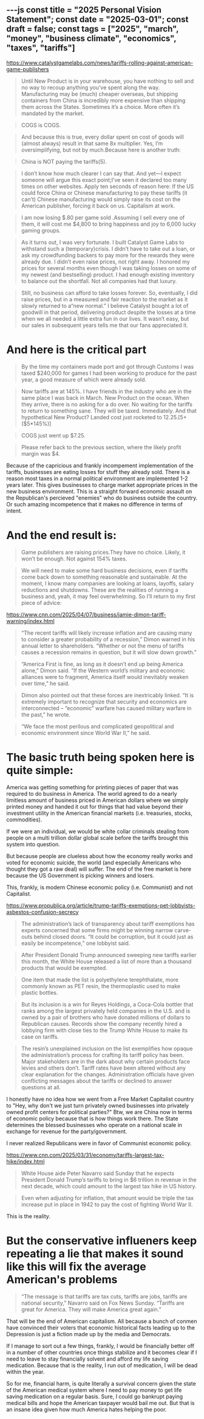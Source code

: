 ---js
const title = "2025 Personal Vision Statement";
const date = "2025-03-01";
const draft = false;
const tags = ["2025", "march", "money", "business climate", "economics", "taxes", "tariffs"]
---

https://www.catalystgamelabs.com/news/tariffs-rolling-against-american-game-publishers

> Until New Product is in your warehouse, you have nothing to sell and no way to recoup anything you’ve spent along the way. Manufacturing may be (much) cheaper overseas, but shipping containers from China is incredibly more expensive than shipping them across the States. Sometimes it’s a choice. More often it’s mandated by the market.

> COGS is COGS.

> And because this is true, every dollar spent on cost of goods will (almost always) result in that same 8x multiplier. Yes, I’m oversimplifying, but not by much.Because here is another truth:

> China is NOT paying the tariffs(5).

> I don’t know how much clearer I can say that. And yet—I expect someone will argue this exact point;I’ve seen it declared too many times on other websites. Apply ten seconds of reason here: If the US could force China or Chinese manufacturing to pay these tariffs (it can’t) Chinese manufacturing would simply raise its cost on the American publisher, forcing it back on us. Capitalism at work.

> I am now losing $.80 per game sold .Assuming I sell every one of them, it will cost me $4,800 to bring happiness and joy to 6,000 lucky gaming groups.

> As it turns out, I was very fortunate. I built Catalyst Game Labs to withstand such a (temporary)crisis. I didn’t have to take out a loan, or ask my crowdfunding backers to pay more for the rewards they were already due. I didn’t even raise prices, not right away. I honored my prices for several months even though I was taking losses on some of my newest (and bestselling) product. I had enough existing inventory to balance out the shortfall. Not all companies had that luxury.

> Still, no business can afford to take losses forever. So, eventually, I did raise prices, but in a measured and fair reaction to the market as it slowly returned to a“new normal.” I believe Catalyst bought a lot of goodwill in that period, delivering product despite the losses at a time when we all needed a little extra fun in our lives. It wasn’t easy, but our sales in subsequent years tells me that our fans appreciated it.

# And here is the critical part

> By the time my containers made port and got through Customs I was taxed $240,000 for games I had been working to produce for the past year, a good measure of which were already sold.

> Now tariffs are at 145%. I have friends in the industry who are in the same place I was back in March. New Product on the ocean. When they arrive, there is no asking for a do over. No waiting for the tariffs to return to something sane. They will be taxed. Immediately. And that hypothetical New Product? Landed cost just rocketed to $12.25.[$5+($5*145%)]

> COGS just went up $7.25.

> Please refer back to the previous section, where the likely profit margin was $4.

Because of the capricious and frankly incompement implementation of the tariffs, businesses are eating losses for stuff they already sold. There is a reason most taxes in a normal political environment are implemented 1-2 years later. This gives businesses to charge market appropriate prices in the new business environment. This is a straight forward economic assault on the Republican's percieved "enemies" who do business outside the country. Or such amazing incompetence that it makes no difference in terms of intent.

# And the end result is:

> Game publishers are raising prices.They have no choice. Likely, it won’t be enough. Not against 154% taxes.

> We will need to make some hard business decisions, even if tariffs come back down to something reasonable and sustainable. At the moment, I know many companies are looking at loans, layoffs, salary reductions and shutdowns. These are the realities of running a business and, yeah, it may feel overwhelming. So I’ll return to my first piece of advice:

https://www.cnn.com/2025/04/07/business/jamie-dimon-tariff-warning/index.html

>  “The recent tariffs will likely increase inflation and are causing many to consider a greater probability of a recession,” Dimon warned in his annual letter to shareholders. “Whether or not the menu of tariffs causes a recession remains in question, but it will slow down growth.”

>  “America First is fine, as long as it doesn’t end up being America alone,” Dimon said. “If the Western world’s military and economic alliances were to fragment, America itself would inevitably weaken over time,” he said.

>  Dimon also pointed out that these forces are inextricably linked. “It is extremely important to recognize that security and economics are interconnected – “economic” warfare has caused military warfare in the past,” he wrote.

>  “We face the most perilous and complicated geopolitical and economic environment since World War II,” he said.

# The basic truth being spoken here is quite simple:

America was getting something for printing pieces of paper that was required to do business in America. The world agreed to do a nearly limitless amount of business priced in American dollars where we simply printed money and handed it out for things that had value beyond their investment utility in the American financial markets (i.e. treasuries, stocks, commodities).

If we were an individual, we would be white collar criminals stealing from people on a multi trillion dollar global scale before the tariffs brought this system into question.

But because people are clueless about how the economy really works and voted for economic suicide, the world (and especially Americans who thought they got a raw deal) will suffer. The end of the free market is here because the US Government is picking winners and losers.

This, frankly, is modern Chinese economic policy (i.e. Communist) and not Capitalist.

https://www.propublica.org/article/trump-tariffs-exemptions-pet-lobbyists-asbestos-confusion-secrecy

>  The administration’s lack of transparency about tariff exemptions has experts concerned that some firms might be winning narrow carve-outs behind closed doors. “It could be corruption, but it could just as easily be incompetence,” one lobbyist said.

> After President Donald Trump announced sweeping new tariffs earlier this month, the White House released a list of more than a thousand products that would be exempted.

> One item that made the list is polyethylene terephthalate, more commonly known as PET resin, the thermoplastic used to make plastic bottles.

> But its inclusion is a win for Reyes Holdings, a Coca-Cola bottler that ranks among the largest privately held companies in the U.S. and is owned by a pair of brothers who have donated millions of dollars to Republican causes. Records show the company recently hired a lobbying firm with close ties to the Trump White House to make its case on tariffs.

> The resin’s unexplained inclusion on the list exemplifies how opaque the administration’s process for crafting its tariff policy has been. Major stakeholders are in the dark about why certain products face levies and others don’t. Tariff rates have been altered without any clear explanation for the changes. Administration officials have given conflicting messages about the tariffs or declined to answer questions at all.

I honestly have no idea how we went from a Free Market Capitalist country to "Hey, why don't we just turn privately owned businesses into privately owned profit centers for political parties?" Btw, we are China now in terms of economic policy because that is how things work there. The State determines the blessed businesses who operate on a national scale in exchange for revenue for the party/government.

I never realized Republicans were in favor of Communist economic policy.

https://www.cnn.com/2025/03/31/economy/tariffs-largest-tax-hike/index.html

> White House aide Peter Navarro said Sunday that he expects President Donald Trump’s tariffs to bring in $6 trillion in revenue in the next decade, which could amount to the largest tax hike in US history.

>  Even when adjusting for inflation, that amount would be triple the tax increase put in place in 1942 to pay the cost of fighting World War II.

This is the reality.

# But the conservative influeners keep repeating a lie that makes it sound like this will fix the average American's problems

>  “The message is that tariffs are tax cuts, tariffs are jobs, tariffs are national security,” Navarro said on Fox News Sunday. “Tariffs are great for America. They will make America great again.”

That will be the end of American capitalism. All because a bunch of conmen have convinced their voters that economic historical facts leading up to the Depression is just a fiction made up by the media and Democrats.

If I manage to sort out a few things, frankly, I would be financially better off in a number of other countries once things stabilize and it becomes clear if I need to leave to stay financially solvent and afford my life saving medication. Because that is the reality, I run out of medication, I will be dead within the year.

So for me, financial harm, is quite literally a survival concern given the state of the American medical system where I need to pay money to get life saving medication on a regular basis. Sure, I could go bankrupt paying medical bills and hope the American taxpayer would bail me out. But that is an insane idea given how much America hates helping the poor.
